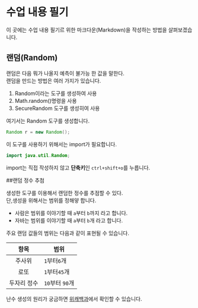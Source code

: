 
# 수업 내용 필기

이 곳에는 수업 내용 필기르 위한 마크다운(Markdown)을 작성하는 방법을 살펴보겠습니다.

## 랜덤(Random)

랜덤은 다음 뭐가 나올지 예측이 불가능 한 값을 말한다.  
랜덤을 만드는 방법은 여러 가지가 있습니다.  
1. Random이라는 도구를 생성하여 사용
2. Math.random()명령을 사용
3. SecureRandom 도구를 생성히여 사용

여기서는 Random 도구를 생성합니다.  
```java
Random r = new Random();
```
이 도구를 사용하기 위해서는 import가 필요합니다.  
```java
import java.util.Random;
```
import는 직접 작성하지 않고 **단축키**인 `ctrl+shift+o`를 누릅니다.  

##랜덤 정수 추첨

생성한 도구를 이용해서 랜덤한 정수를 추점할 수 있다.  
단,생성을 위해서는 범위를 정해얗 합니다.

- 사람은 범위를 이야기할 때 `a`부터 `b`까지 라고 합니다.
- 자바는 범위를 이야기할 때 `a`부터 `b`개 라고 합니다.

주요 랜덤 값들의 범위는 다음과 같이 표현될 수 있습니다.

| 항목 | 범위 |
| :---: | --- | 
| 주사위 | `1`부터`6`개 |
| 로또 | `1`부터`45`개 |
| 두자리 정수 | `10`부터 `90`개 |

난수 생성의 원리가 궁금하면 [위캐백과](https://ko.wikipedia.org/wiki/%EB%82%9C%EC%88%98)에서 확인할 수 있습니다.
